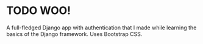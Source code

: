 # TODO WOO!

A full-fledged Django app with authentication that I made while learning the basics of the Django framework. Uses Bootstrap CSS.
